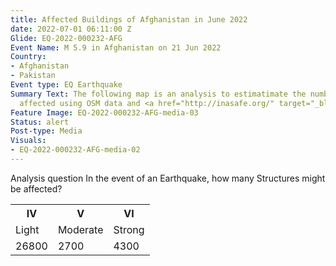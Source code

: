 ```yaml
---
title: Affected Buildings of Afghanistan in June 2022
date: 2022-07-01 06:11:00 Z
Glide: EQ-2022-000232-AFG
Event Name: M 5.9 in Afghanistan on 21 Jun 2022
Country:
- Afghanistan
- Pakistan
Event type: EQ Earthquake
Summary Text: The following map is an analysis to estimatimate the number of structures
  affected using OSM data and <a href="http://inasafe.org/" target="_blank">InaSafe</a>.
Feature Image: EQ-2022-000232-AFG-media-03
Status: alert
Post-type: Media
Visuals:
- EQ-2022-000232-AFG-media-02
---
```


Analysis question
In the event of an Earthquake, how many Structures might be affected?

<table>
  <tr>
    <th>IV</th>
    <th>V</th>
    <th>VI</th>
  </tr>
  <tr>
    <td>Light</td>
    <td>Moderate</td>
    <td>Strong</td>
  </tr>
  <tr>
    <td>26800</td>
    <td>2700</td>
    <td>4300</td>
  </tr>
</table>


